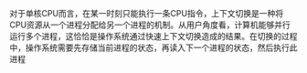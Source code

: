 对于单核CPU而言，在某一时刻只能执行一条CPU指令，上下文切换是一种将CPU资源从一个进程分配给另一个进程的机制。从用户角度看，计算机能够并行运行多个进程，这恰恰是操作系统通过快速上下文切换造成的结果。在切换的过程中，操作系统需要先存储当前进程的状态，再读入下一个进程的状态，然后执行此进程